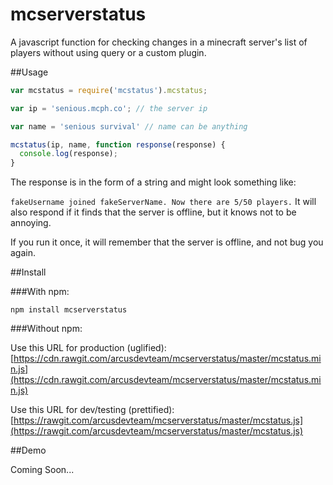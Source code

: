 # mcserverstatus

A javascript function for checking changes in a minecraft server's list of players without using query or a custom plugin.

##Usage
```js
var mcstatus = require('mcstatus').mcstatus;

var ip = 'senious.mcph.co'; // the server ip

var name = 'senious survival' // name can be anything

mcstatus(ip, name, function response(response) {
  console.log(response);
}
```
The response is in the form of a string and might look something like:


`fakeUsername joined fakeServerName. Now there are 5/50 players.`
It will also respond if it finds that the server
is offline, but it knows not to be annoying.

If you run it once, it will remember that the server is offline, and not bug you again.

##Install

###With npm:

`npm install mcserverstatus`

###Without npm:

Use this URL for production (uglified): [https://cdn.rawgit.com/arcusdevteam/mcserverstatus/master/mcstatus.min.js](https://cdn.rawgit.com/arcusdevteam/mcserverstatus/master/mcstatus.min.js)

Use this URL for dev/testing (prettified):
[https://rawgit.com/arcusdevteam/mcserverstatus/master/mcstatus.js](https://rawgit.com/arcusdevteam/mcserverstatus/master/mcstatus.js)

##Demo

Coming Soon...
